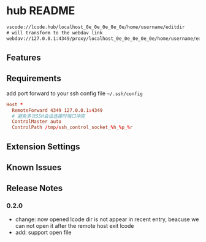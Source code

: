 # hub README

```txt
vscode://lcode.hub/localhost_0e_0e_0e_0e_0e/home/username/editdir
# will transform to the webdav link
webdav://127.0.0.1:4349/proxy/localhost_0e_0e_0e_0e_0e/home/username/editdir
```

## Features

## Requirements

add port forward to your ssh config file `~/.ssh/config`

```conf
Host *
  RemoteForward 4349 127.0.0.1:4349
  # 避免多次SSH会话连接时端口冲突
  ControlMaster auto
  ControlPath /tmp/ssh_control_socket_%h_%p_%r
```

## Extension Settings

## Known Issues

## Release Notes

### 0.2.0

- change: now opened lcode dir is not appear in recent entry, beacuse we can not open it after the remote host exit lcode
- add: support open file
